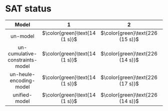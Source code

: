# SAT status
| $\text{Model}$ | $1$ | $2$ | $3$ | $4$ | $5$ | $6$ | $7$ | $8$ | $9$ | $10$ | $11$ | $12$ | $13$ | $14$ | $15$ | $16$ | $17$ | $18$ | $19$ | $20$ | $21$ |
|:-:| :---:|:---:|:---:|:---:|:---:|:---:|:---:|:---:|:---:|:---:|:---:|:---:|:---:|:---:|:---:|:---:|:---:|:---:|:---:|:---:|:---:|
$\text{un-model}$ | $\color{green}\text{14 (1 s)}$ | $\color{green}\text{226 (15 s)}$ | $\color{green}\text{12 (2 s)}$ | $\color{green}\text{220 (33 s)}$ | $\color{green}\text{206 (0 s)}$ | $\color{green}\text{322 (9 s)}$ | $\color{orange}\text{222 (300 s)}$ | $\color{green}\text{186 (34 s)}$ | $\color{green}\text{436 (121 s)}$ | $\color{green}\text{244 (177 s)}$ | $-$ | $-$ | $-$ | $-$ | $-$ | $-$ | $-$ | $-$ | $-$ | $-$ | $-$ | 
$\text{un-cumulative-constraints-model}$ | $\color{green}\text{14 (1 s)}$ | $\color{green}\text{226 (14 s)}$ | $\color{green}\text{12 (2 s)}$ | $\color{green}\text{220 (33 s)}$ | $\color{green}\text{206 (0 s)}$ | $\color{green}\text{322 (9 s)}$ | $\color{orange}\text{222 (300 s)}$ | $\color{green}\text{186 (33 s)}$ | $\color{green}\text{436 (123 s)}$ | $\color{green}\text{244 (179 s)}$ | $-$ | $-$ | $-$ | $-$ | $-$ | $-$ | $-$ | $-$ | $-$ | $-$ | $-$ | 
$\text{un-heule-encoding-model}$ | $\color{green}\text{14 (1 s)}$ | $\color{green}\text{226 (17 s)}$ | $\color{green}\text{12 (2 s)}$ | $\color{green}\text{220 (32 s)}$ | $\color{green}\text{206 (0 s)}$ | $\color{green}\text{322 (9 s)}$ | $\color{orange}\text{306 (300 s)}$ | $\color{green}\text{186 (36 s)}$ | $\color{green}\text{436 (126 s)}$ | $\color{green}\text{244 (163 s)}$ | $-$ | $-$ | $-$ | $-$ | $-$ | $-$ | $-$ | $-$ | $-$ | $-$ | $-$ | 
$\text{unified-model}$ | $\color{green}\text{14 (1 s)}$ | $\color{green}\text{226 (14 s)}$ | $\color{green}\text{12 (2 s)}$ | $\color{green}\text{220 (33 s)}$ | $\color{green}\text{206 (0 s)}$ | $\color{green}\text{322 (9 s)}$ | $\color{orange}\text{222 (300 s)}$ | $\color{green}\text{186 (33 s)}$ | $\color{green}\text{436 (123 s)}$ | $\color{green}\text{244 (180 s)}$ | $-$ | $-$ | $-$ | $-$ | $-$ | $-$ | $-$ | $-$ | $-$ | $-$ | $-$ | 
